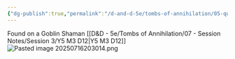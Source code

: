 ```yaml
---
{"dg-publish":true,"permalink":"/d-and-d-5e/tombs-of-annihilation/05-quests-and-leads/the-wizard-and-the-guardian/amulet-of-vorn/","noteIcon":"","created":"2025-07-16T20:30:07.284-05:00","updated":"2025-09-24T21:35:45.964-05:00"}
---
```


Found on a Goblin Shaman [[D&D - 5e/Tombs of Annihilation/07 - Session Notes/Session 3/Y5 M3 D12\|Y5 M3 D12]]
![Pasted image 20250716203014.png](/img/user/D&D%20-%205e/Tombs%20of%20Annihilation/Image%20Archive/Pasted%20image%2020250716203014.png)